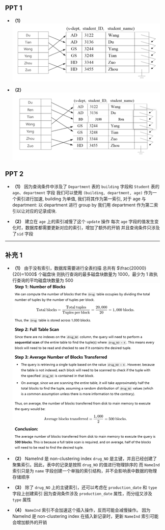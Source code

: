 ## PPT 1
- **（1）**
![L|500](Attachments/Pasted%20image%2020241202214026.png)

- **（2）**
![L|500](Attachments/Pasted%20image%2020241202215018.png)

## PPT 2
- **（1）**
因为查询条件中涉及了 `Department` 表的 `building` 字段和 `Student` 表的 `age`、`department` 字段
我们可以使用 `(building, department, age)` 作为一个索引进行加速, building 为单值, 我们将其作为第一索引, 对于 age 与 department: 以 department 进行 group by
我们用 department 作为第二索引以让对应的记录成块.


- **（2）**
建立在 `age` 上的索引减慢了这个 `update` 操作
每次 `age` 字段的值发生变化时，数据库都需要更新对应的索引，增加了额外的开销
并且查询条件只涉及了`sid` 字段

---

## 补充 1
- **（1）**
由于没有索引，数据库需要进行全表扫描
总共有 $\frac{20000}{20}=1000$ 个磁盘块
则执行查询的最多磁盘块数量为 1000，最少为 1
故执行查询的平均磁盘块数量为 500
![](Attachments/bbe66086ea8645bc0e3d2197ee7cec3.png)

- **（2）**
NameInd 是 non-clustering index
`drug_NO` 是主键，并且已经创建了聚集索引。因此，表中的记录是按照 `drug_NO` 的值进行物理排序的
而 `NameInd` 索引只是为 `name` 字段创建一个单独的索引结构，并不会影响表中数据的物理存储顺序

- **（3）**
除了 `drug_NO` 上的主键索引，还可以考虑在 `production_date` 和 `type` 字段上创建索引
因为查询条件涉及 `production_date` 属性，而分组又涉及 `type` 属性

- **（4）**
`NameInd` 索引不会加速这个插入操作，反而可能会减慢操作。
因为 NameInd 是 non-clustering index
在插入新记录时，更新 `NameInd` 索引可能会增加额外的开销